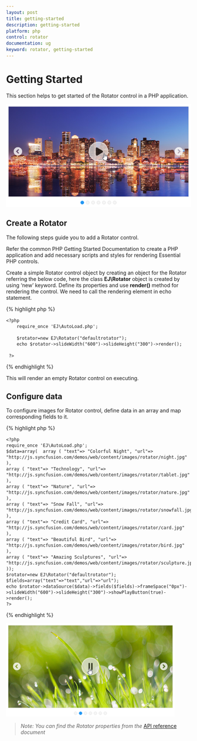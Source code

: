 ```yaml
---
layout: post
title: getting-started
description: getting-started
platform: php
control: rotator
documentation: ug
keyword: rotator, getting-started
---
```

# Getting Started

This section helps to get started of the Rotator control in a PHP application.

![](getting-started_images\getting-started_img1.png)

## Create a Rotator

The following steps guide you to add a Rotator control.

Refer the common PHP Getting Started Documentation to create a PHP application and add necessary scripts and styles for rendering Essential PHP controls.

Create a simple Rotator control object by creating an object for the Rotator referring the below code, here the  class **EJ\Rotator** object is created by using ‘new’ keyword. Define its properties and use **render()** method for rendering the control. We need to call the rendering element in echo statement.

{% highlight php %}

    <?php
        require_once 'EJ\AutoLoad.php';

        $rotator=new EJ\Rotator("defaultrotator");
        echo $rotator->slideWidth("600")->slideHeight("300")->render();

     ?>  

{% endhighlight %}

This will render an empty Rotator control on executing.

## Configure data

To configure images for Rotator control, define data in an array and map corresponding fields to it.

{% highlight php %}

    <?php
    require_once 'EJ\AutoLoad.php';
    $data=array(  array ( "text"=> "Colorful Night", "url"=> "http://js.syncfusion.com/demos/web/content/images/rotator/night.jpg" ),
    array ( "text"=> "Technology", "url"=> "http://js.syncfusion.com/demos/web/content/images/rotator/tablet.jpg" ),
    array ( "text"=> "Nature", "url"=> "http://js.syncfusion.com/demos/web/content/images/rotator/nature.jpg" ),
    array ( "text"=> "Snow Fall", "url"=> "http://js.syncfusion.com/demos/web/content/images/rotator/snowfall.jpg" ),
    array ( "text"=> "Credit Card", "url"=> "http://js.syncfusion.com/demos/web/content/images/rotator/card.jpg" ),
    array ( "text"=> "Beautiful Bird", "url"=> "http://js.syncfusion.com/demos/web/content/images/rotator/bird.jpg" ),
    array ( "text"=> "Amazing Sculptures", "url"=> "http://js.syncfusion.com/demos/web/content/images/rotator/sculpture.jpg" ));
    $rotator=new EJ\Rotator("defaultrotator");
    $fields=array("text"=>"text","url"=>"url");
    echo $rotator->dataSource($data)->fields($fields)->frameSpace("0px")->slideWidth("600")->slideHeight("300")->showPlayButton(true)->render();
    ?>  


{% endhighlight %}

![](getting-started_images\configure-data_img1.png)

> _Note:_ _You can find the Rotator properties from the_ [API reference](https://help.syncfusion.com/api/js/ejrotator) _document_
